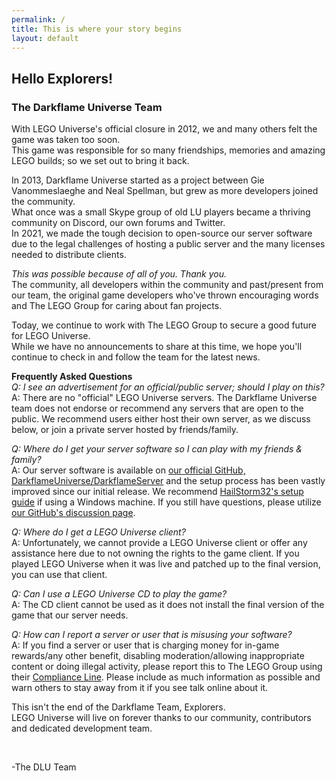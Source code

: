 ```yaml
---
permalink: /
title: This is where your story begins
layout: default
---
```

## Hello Explorers!
			
### The Darkflame Universe Team

With LEGO Universe's official closure in 2012, we and many others felt the game was taken too soon.  
This game was responsible for so many friendships, memories and amazing LEGO builds; so we set out to bring it back.  

In 2013, Darkflame Universe started as a project between Gie Vanommeslaeghe and Neal Spellman, but grew as more developers joined the community.  
What once was a small Skype group of old LU players became a thriving community on Discord, our own forums and Twitter.  
In 2021, we made the tough decision to open-source our server software due to the legal challenges of hosting a public server and the many licenses needed to distribute clients.  

*This was possible because of all of you. Thank you.*  
The community, all developers within the community and past/present from our team, the original game developers who've thrown encouraging words and The LEGO Group for caring about fan projects.

Today, we continue to work with The LEGO Group to secure a good future for LEGO Universe.  
While we have no announcements to share at this time, we hope you'll continue to check in and follow the team for the latest news.  


**Frequently Asked Questions**   
*Q: I see an advertisement for an official/public server; should I play on this?*  
A: There are no "official" LEGO Universe servers. The Darkflame Universe team does not endorse or recommend any servers that are open to the public. We recommend users either host their own server, as we discuss below, or join a private server hosted by friends/family.

*Q: Where do I get your server software so I can play with my friends &amp; family?*  
A: Our server software is available on [our official GitHub, DarkflameUniverse/DarkflameServer](https://github.com/DarkflameUniverse/DarkflameServer) and the setup process has been vastly improved since our initial release. We recommend [HailStorm32's setup guide](https://gist.github.com/HailStorm32/169df65a47a104199b5cc57d10fa57de) if using a Windows machine. If you still have questions, please utilize [our GitHub's discussion page](https://github.com/DarkflameUniverse/DarkflameServer/discussions/categories/q-a).

*Q: Where do I get a LEGO Universe client?*  
A: Unfortunately, we cannot provide a LEGO Universe client or offer any assistance here due to not owning the rights to the game client. If you played LEGO Universe when it was live and patched up to the final version, you can use that client.

*Q: Can I use a LEGO Universe CD to play the game?*  
A: The CD client cannot be used as it does not install the final version of the game that our server needs.

*Q: How can I report a server or user that is misusing your software?*  
A: If you find a server or user that is charging money for in-game rewards/any other benefit, disabling moderation/allowing inappropriate content or doing illegal activity, please report this to The LEGO Group using their [Compliance Line](https://www.lego.com/compliance-line). Please include as much information as possible and warn others to stay away from it if you see talk online about it.

This isn't the end of the Darkflame Team, Explorers.  
LEGO Universe will live on forever thanks to our community, contributors and dedicated development team.

<br style="margin-bottom: 10px;">

-The DLU Team
